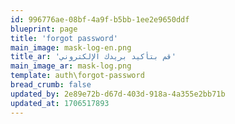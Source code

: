 ```yaml
---
id: 996776ae-08bf-4a9f-b5bb-1ee2e9650ddf
blueprint: page
title: 'forgot password'
main_image: mask-log-en.png
title_ar: 'قم بتأكيد بريدك الإلكتروني'
main_image_ar: mask-log.png
template: auth\forgot-password
bread_crumb: false
updated_by: 2e89e72b-d67d-403d-918a-4a355e2bb71b
updated_at: 1706517893
---
```

